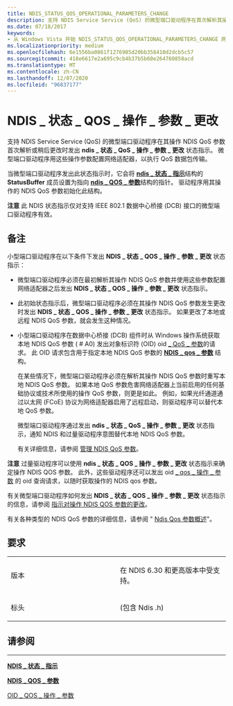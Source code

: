 ```yaml
---
title: NDIS_STATUS_QOS_OPERATIONAL_PARAMETERS_CHANGE
description: 支持 NDIS Service Service (QoS) 的微型端口驱动程序在首次解析其操作 NDIS QoS 参数或稍后更改时发出 NDIS_STATUS_QOS_OPERATIONAL_PARAMETERS_CHANGE 状态指示。
ms.date: 07/18/2017
keywords:
- 从 Windows Vista 开始 NDIS_STATUS_QOS_OPERATIONAL_PARAMETERS_CHANGE 网络驱动程序
ms.localizationpriority: medium
ms.openlocfilehash: 6e1556ba0861f1276985d20bb358410d2dcb5c57
ms.sourcegitcommit: 418e6617e2a695c9cb4b37b5b60e264760858acd
ms.translationtype: MT
ms.contentlocale: zh-CN
ms.lasthandoff: 12/07/2020
ms.locfileid: "96837177"
---
```

# <a name="ndis_status_qos_operational_parameters_change"></a>NDIS \_ 状态 \_ QOS \_ 操作 \_ 参数 \_ 更改


支持 NDIS Service Service (QoS) 的微型端口驱动程序在其操作 NDIS QoS 参数首次解析或稍后更改时发出 **ndis \_ 状态 \_ QoS \_ 操作 \_ 参数 \_ 更改** 状态指示。 微型端口驱动程序用这些操作参数配置网络适配器，以执行 QoS 数据包传输。

当微型端口驱动程序发出此状态指示时，它会将 [**ndis \_ 状态 \_ 指示**](/windows-hardware/drivers/ddi/ndis/ns-ndis-_ndis_status_indication)结构的 **StatusBuffer** 成员设置为指向 [**ndis \_ QOS \_ 参数**](/windows-hardware/drivers/ddi/ntddndis/ns-ntddndis-_ndis_qos_parameters)结构的指针。 驱动程序用其操作的 NDIS QoS 参数初始化此结构。

**注意**  此 NDIS 状态指示仅对支持 IEEE 802.1 数据中心桥接 (DCB) 接口的微型端口驱动程序有效。

 

<a name="remarks"></a>备注
-------

小型端口驱动程序在以下条件下发出 **NDIS \_ 状态 \_ QOS \_ 操作 \_ 参数 \_ 更改** 状态指示：

-   微型端口驱动程序必须在最初解析其操作 NDIS QoS 参数并使用这些参数配置网络适配器之后发出 **NDIS \_ 状态 \_ QOS \_ 操作 \_ 参数 \_ 更改** 状态指示。

-   此初始状态指示后，微型端口驱动程序必须在其操作 NDIS QoS 参数发生更改时发出 **NDIS \_ 状态 \_ QOS \_ 操作 \_ 参数 \_ 更改** 状态指示。 如果更改了本地或远程 NDIS QoS 参数，就会发生这种情况。

-   小型端口驱动程序在数据中心桥接 (DCB) 组件时从 Windows 操作系统获取本地 NDIS QoS 参数 ( # A0) 发出对象标识符 (OID) oid [ \_ QoS \_ 参数](./oid-qos-parameters.md)的请求。 此 OID 请求包含用于指定本地 NDIS QoS 参数的 [**NDIS \_ qos \_ 参数**](/windows-hardware/drivers/ddi/ntddndis/ns-ntddndis-_ndis_qos_parameters) 结构。

    在某些情况下，微型端口驱动程序必须在解析其操作 NDIS QoS 参数时重写本地 NDIS QoS 参数。 如果本地 QoS 参数危害网络适配器上当前启用的任何基础协议或技术所使用的操作 QoS 参数，则更是如此。 例如，如果光纤通道通过以太网 (FCoE) 协议为网络适配器启用了远程启动，则驱动程序可以替代本地 QoS 参数。

    微型端口驱动程序通过发出 **ndis \_ 状态 \_ QoS \_ 操作 \_ 参数 \_ 更改** 状态指示，通知 NDIS 和过量驱动程序意图替代本地 NDIS QoS 参数。

    有关详细信息，请参阅 [管理 NDIS QoS 参数](overview-of-ndis-qos-parameters.md)。

**注意**  过量驱动程序可以使用 **ndis \_ 状态 \_ QOS \_ 操作 \_ 参数 \_ 更改** 状态指示来确定操作 NDIS QOS 参数。 此外，这些驱动程序还可以发出 oid [ \_ qos \_ 操作 \_ 参数](./oid-qos-operational-parameters.md) 的 oid 查询请求，以随时获取操作的 NDIS qos 参数。

 

有关微型端口驱动程序如何发出 **NDIS \_ 状态 \_ QOS \_ 操作 \_ 参数 \_ 更改** 状态指示的信息，请参阅 [指示对操作 NDIS QOS 参数的更改](./indicating-changes-to-the-operational-ndis-qos-parameters.md)。

有关各种类型的 NDIS QoS 参数的详细信息，请参阅 " [Ndis Qos 参数概述](./overview-of-ndis-qos-parameters.md)"。

<a name="requirements"></a>要求
------------

<table>
<colgroup>
<col width="50%" />
<col width="50%" />
</colgroup>
<tbody>
<tr class="odd">
<td><p>版本</p></td>
<td><p>在 NDIS 6.30 和更高版本中受支持。</p></td>
</tr>
<tr class="even">
<td><p>标头</p></td>
<td> (包含 Ndis .h) </td>
</tr>
</tbody>
</table>

## <a name="see-also"></a>请参阅


****
[**NDIS \_ 状态 \_ 指示**](/windows-hardware/drivers/ddi/ndis/ns-ndis-_ndis_status_indication)

[**NDIS \_ QOS \_ 参数**](/windows-hardware/drivers/ddi/ntddndis/ns-ntddndis-_ndis_qos_parameters)

[OID \_ QOS \_ 操作 \_ 参数](./oid-qos-operational-parameters.md)

 

